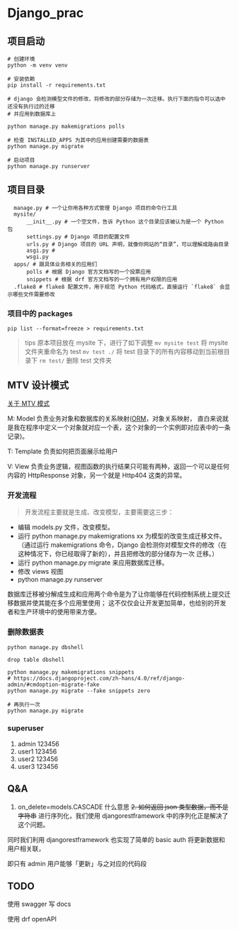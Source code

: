 # Django_prac

## 项目启动
```shell
# 创建环境
python -m venv venv

# 安装依赖
pip install -r requirements.txt

# django 会检测模型文件的修改，将修改的部分存储为一次迁移。执行下面的指令可以选中还没有执行过的迁移
# 并应用到数据库上

python manage.py makemigrations polls

# 检查 INSTALLED_APPS 为其中的应用创建需要的数据表
python manage.py migrate

# 启动项目
python manage.py runserver

```
## 项目目录
```shell
  manage.py # 一个让你用各种方式管理 Django 项目的命令行工具
  mysite/
      __init__.py # 一个空文件，告诉 Python 这个目录应该被认为是一个 Python 包
      settings.py # Django 项目的配置文件
      urls.py # Django 项目的 URL 声明，就像你网站的“目录”，可以理解成路由目录
      asgi.py # 
      wsgi.py
  apps/ # 跟具体业务相关的应用们
      polls # 根据 Django 官方文档写的一个投票应用
      snippets # 根据 drf 官方文档写的一个拥有用户权限的应用
  .flake8 # flake8 配置文件，用于规范 Python 代码格式，直接运行 `flake8` 会显示哪些文件需要修改
```
### 项目中的 packages
```shell
pip list --format=freeze > requirements.txt
```

> tips
> 原本项目放在 mysite 下，进行了如下调整
> `mv mysite test` 将 mysite 文件夹重命名为 test
> `mv test ./` 将 test 目录下的所有内容移动到当前根目录下
> `rm test/`  删除 test 文件夹
## MTV 设计模式
[关于 MTV 模式](https://blog.csdn.net/dbanote/article/details/11338953)

M: Model 负责业务对象和数据库的关系映射([ORM](https://zhuanlan.zhihu.com/p/27188788)，对象关系映射，
直白来说就是我在程序中定义一个对象就对应一个表，这个对象的一个实例即对应表中的一条记录)。

T: Template 负责如何把页面展示给用户

V: View 负责业务逻辑，视图函数的执行结果只可能有两种，返回一个可以是任何内容的 HttpResponse 对象，另一个就是 Http404 这类的异常。

### 开发流程
> 开发流程主要就是生成、改变模型，主要需要这三步：

- 编辑 models.py 文件，改变模型。
- 运行 python manage.py makemigrations xx 为模型的改变生成迁移文件。（通过运行 makemigrations 命令，Django 会检测你对模型文件的修改（在这种情况下，你已经取得了新的），并且把修改的部分储存为一次 迁移。）
- 运行 python manage.py migrate 来应用数据库迁移。
- 修改 views 视图
- python manage.py runserver

数据库迁移被分解成生成和应用两个命令是为了让你能够在代码控制系统上提交迁移数据并使其能在多个应用里使用； 
这不仅仅会让开发更加简单，也给别的开发者和生产环境中的使用带来方便。

### 删除数据表
```shell
python manage.py dbshell

drop table dbshell

python manage.py makemigrations snippets
# https://docs.djangoproject.com/zh-hans/4.0/ref/django-admin/#cmdoption-migrate-fake
python manage.py migrate --fake snippets zero

# 再执行一次
python manage.py migrate

```
### superuser 
1. admin 123456 
2. user1 123456
3. user2 123456
4. user3 123456


## Q&A
1. on_delete=models.CASCADE 什么意思
~~2. 如何返回 json 类型数据，而不是字符串~~
进行序列化，我们使用 djangorestframework 中的序列化正是解决了这个问题。

同时我们利用 djangorestframework 也实现了简单的 basic auth 将更新数据和用户相关联，

即只有 admin 用户能够「更新」与之对应的代码段

## TODO 
使用 swagger 写 docs

使用 drf openAPI 